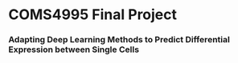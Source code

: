 # COMS4995 Final Project  
### Adapting Deep Learning Methods to Predict Differential Expression between Single Cells
